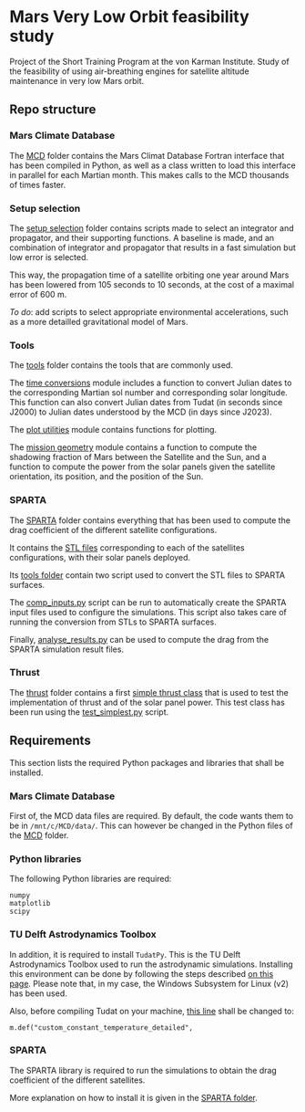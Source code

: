 # Mars Very Low Orbit feasibility study
Project of the Short Training Program at the von Karman Institute.
Study of the feasibility of using air-breathing engines for satellite altitude maintenance in very low Mars orbit.

## Repo structure

### Mars Climate Database
The [MCD](MCD) folder contains the Mars Climat Database Fortran interface that has been compiled in Python, as well as a class written to load this interface in parallel for each Martian month.
This makes calls to the MCD thousands of times faster.

### Setup selection
The [setup selection](setup_selection) folder contains scripts made to select an integrator and propagator, and their supporting functions.
A baseline is made, and an combination of integrator and propagator that results in a fast simulation but low error is selected.

This way, the propagation time of a satellite orbiting one year around Mars has been lowered from 105 seconds to 10 seconds, at the cost of a maximal error of 600 m.

*To do*: add scripts to select appropriate environmental accelerations, such as a more detailled gravitational model of Mars.

### Tools
The [tools](tools) folder contains the tools that are commonly used.

The [time conversions](tools/time_conversions.py) module includes a function to convert Julian dates to the corresponding Martian sol number and corresponding solar longitude.
This function can also convert Julian dates from Tudat (in seconds since J2000) to Julian dates understood by the MCD (in days since J2023).

The [plot utilities](tools/plot_utilities.py) module contains functions for plotting.

The [mission geometry](tools/mission_geometry.py) module contains a function to compute the shadowing fraction of Mars between the Satellite and the Sun, and a function to compute the power from the solar panels given the satellite orientation, its position, and the position of the Sun.

### SPARTA
The [SPARTA](SPARTA) folder contains everything that has been used to compute the drag coefficient of the different satellite configurations.

It contains the [STL files](SPARTA/setup/STL) corresponding to each of the satellites configurations, with their solar panels deployed.

Its [tools folder](SPARTA/tools) contain two script used to convert the STL files to SPARTA surfaces.

The [comp_inputs.py](SPARTA/setup/comp_inputs.py) script can be run to automatically create the SPARTA input files used to configure the simulations.
This script also takes care of running the conversion from STLs to SPARTA surfaces.

Finally, [analyse_results.py](SPARTA/analyse_results.py) can be used to compute the drag from the SPARTA simulation result files.

### Thrust
The [thrust](thrust) folder contains a first [simple thrust class](thrust/simple_thrust.py) that is used to test the implementation of thrust and of the solar panel power.
This test class has been run using the [test_simplest.py](thrust/test_simplest.py) script.

## Requirements
This section lists the required Python packages and libraries that shall be installed.

### Mars Climate Database
First of, the MCD data files are required. By default, the code wants them to be in `/mnt/c/MCD/data/`.
This can however be changed in the Python files of the [MCD](MCD) folder.

### Python libraries
The following Python libraries are required:
```
numpy
matplotlib
scipy
```

### TU Delft Astrodynamics Toolbox
In addition, it is required to install `TudatPy`. This is the TU Delft Astrodynamics Toolbox used to run the astrodynamic simulations.
Installing this environment can be done by following the steps described [on this page](https://github.com/tudat-team/tudat-bundle#readme).
Please note that, in my case, the Windows Subsystem for Linux (v2) has been used.

Also, before compiling Tudat on your machine, [this line](https://github.com/tudat-team/tudatpy/blob/4169c827eaa16bf4b6cc9b8626d29f54c6724a76/tudatpy/kernel/expose_simulation/expose_environment_setup/expose_atmosphere_setup.cpp#L86) shall be changed to:
```
m.def("custom_constant_temperature_detailed",
```

### SPARTA
The SPARTA library is required to run the simulations to obtain the drag coefficient of the different satellites.

More explanation on how to install it is given in the [SPARTA folder](SPARTA).